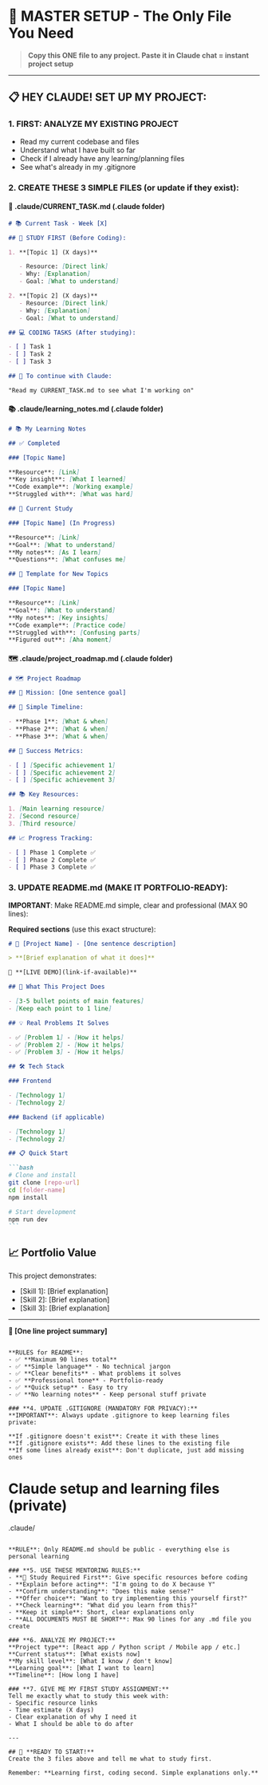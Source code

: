 # 🎯 MASTER SETUP - The Only File You Need

> **Copy this ONE file to any project. Paste it in Claude chat = instant project setup**

---

## 📋 **HEY CLAUDE! SET UP MY PROJECT:**

### **1. FIRST: ANALYZE MY EXISTING PROJECT**

- Read my current codebase and files
- Understand what I have built so far
- Check if I already have any learning/planning files
- See what's already in my .gitignore

### **2. CREATE THESE 3 SIMPLE FILES** (or update if they exist):

#### **📅 .claude/CURRENT_TASK.md** (.claude folder)

```markdown
# 📚 Current Task - Week [X]

## 🚨 STUDY FIRST (Before Coding):

1. **[Topic 1] (X days)**

   - Resource: [Direct link]
   - Why: [Explanation]
   - Goal: [What to understand]

2. **[Topic 2] (X days)**
   - Resource: [Direct link]
   - Why: [Explanation]
   - Goal: [What to understand]

## 💻 CODING TASKS (After studying):

- [ ] Task 1
- [ ] Task 2
- [ ] Task 3

## 🔄 To continue with Claude:

"Read my CURRENT_TASK.md to see what I'm working on"
```

#### **📚 .claude/learning_notes.md** (.claude folder)

```markdown
# 📚 My Learning Notes

## ✅ Completed

### [Topic Name]

**Resource**: [Link]
**Key insight**: [What I learned]
**Code example**: [Working example]
**Struggled with**: [What was hard]

## 🎯 Current Study

### [Topic Name] (In Progress)

**Resource**: [Link]  
**Goal**: [What to understand]
**My notes**: [As I learn]
**Questions**: [What confuses me]

## 📝 Template for New Topics

### [Topic Name]

**Resource**: [Link]
**Goal**: [What to understand]  
**My notes**: [Key insights]
**Code example**: [Practice code]
**Struggled with**: [Confusing parts]
**Figured out**: [Aha moment]
```

#### **🗺️ .claude/project_roadmap.md** (.claude folder)

```markdown
# 🗺️ Project Roadmap

## 🎯 Mission: [One sentence goal]

## 📅 Simple Timeline:

- **Phase 1**: [What & when]
- **Phase 2**: [What & when]
- **Phase 3**: [What & when]

## 🎯 Success Metrics:

- [ ] [Specific achievement 1]
- [ ] [Specific achievement 2]
- [ ] [Specific achievement 3]

## 📚 Key Resources:

1. [Main learning resource]
2. [Second resource]
3. [Third resource]

## 📈 Progress Tracking:

- [ ] Phase 1 Complete ✅
- [ ] Phase 2 Complete ✅
- [ ] Phase 3 Complete ✅
```

### **3. UPDATE README.md (MAKE IT PORTFOLIO-READY):**

**IMPORTANT**: Make README.md simple, clear and professional (MAX 90 lines):

**Required sections** (use this exact structure):

````markdown
# 🚀 [Project Name] - [One sentence description]

> **[Brief explanation of what it does]**

🚀 **[LIVE DEMO](link-if-available)**

## 🎯 What This Project Does

- [3-5 bullet points of main features]
- [Keep each point to 1 line]

## 💡 Real Problems It Solves

- ✅ [Problem 1] - [How it helps]
- ✅ [Problem 2] - [How it helps]
- ✅ [Problem 3] - [How it helps]

## 🛠️ Tech Stack

### Frontend

- [Technology 1]
- [Technology 2]

### Backend (if applicable)

- [Technology 1]
- [Technology 2]

## 📋 Quick Start

```bash
# Clone and install
git clone [repo-url]
cd [folder-name]
npm install

# Start development
npm run dev
```
````

## 📈 Portfolio Value

This project demonstrates:

- [Skill 1]: [Brief explanation]
- [Skill 2]: [Brief explanation]
- [Skill 3]: [Brief explanation]

---

**🚀 [One line project summary]**

```

**RULES for README**:
- ✅ **Maximum 90 lines total**
- ✅ **Simple language** - No technical jargon
- ✅ **Clear benefits** - What problems it solves
- ✅ **Professional tone** - Portfolio-ready
- ✅ **Quick setup** - Easy to try
- ✅ **No learning notes** - Keep personal stuff private

### **4. UPDATE .GITIGNORE (MANDATORY FOR PRIVACY):**
**IMPORTANT**: Always update .gitignore to keep learning files private:

**If .gitignore doesn't exist**: Create it with these lines
**If .gitignore exists**: Add these lines to the existing file
**If some lines already exist**: Don't duplicate, just add missing ones

```

# Claude setup and learning files (private)

.claude/

```

**RULE**: Only README.md should be public - everything else is personal learning

### **5. USE THESE MENTORING RULES:**
- **🚨 Study Required First**: Give specific resources before coding
- **Explain before acting**: "I'm going to do X because Y"
- **Confirm understanding**: "Does this make sense?"
- **Offer choice**: "Want to try implementing this yourself first?"
- **Check learning**: "What did you learn from this?"
- **Keep it simple**: Short, clear explanations only
- **ALL DOCUMENTS MUST BE SHORT**: Max 90 lines for any .md file you create

### **6. ANALYZE MY PROJECT:**
**Project type**: [React app / Python script / Mobile app / etc.]
**Current status**: [What exists now]
**My skill level**: [What I know / don't know]
**Learning goal**: [What I want to learn]
**Timeline**: [How long I have]

### **7. GIVE ME MY FIRST STUDY ASSIGNMENT:**
Tell me exactly what to study this week with:
- Specific resource links
- Time estimate (X days)
- Clear explanation of why I need it
- What I should be able to do after

---

## 🚀 **READY TO START!**
Create the 3 files above and tell me what to study first.

Remember: **Learning first, coding second. Simple explanations only.**
```
